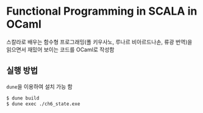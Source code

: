 # Functional Programming in SCALA in OCaml

스칼라로 배우는 함수형 프로그래밍(폴 키우사노, 루나르 비아르드나손, 류광 번역)을 읽으면서
재밌어 보이는 코드를 OCaml로 작성함

## 실행 방법

`dune`을 이용하여 설치 가능 함

```bash
$ dune build
$ dune exec ./ch6_state.exe
```
